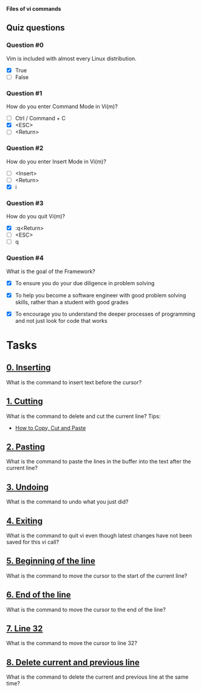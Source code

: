 **Files of vi commands**

## Quiz questions
### Question #0
Vim is included with almost every Linux distribution.
- [x] True
- [ ] False

### Question #1
How do you enter Command Mode in Vi(m)?
- [ ] Ctrl / Command + C
- [x] \<ESC>
- [ ] \<Return>

### Question #2
How do you enter Insert Mode in Vi(m)?
- [ ] \<Insert>
- [ ] \<Return>
- [x] i

### Question #3
How do you quit Vi(m)?
- [x] :q\<Return>
- [ ] \<ESC>
- [ ] q

### Question #4
What is the goal of the Framework?
- [x] To ensure you do your due diligence in problem solving
- [x] To help you become a software engineer with good problem solving skills, rather than a student with good grades
- [x] To encourage you to understand the deeper processes of programming and not just look for code that works


# Tasks
## [0. Inserting](0-inserting)
What is the command to insert text before the cursor?

## [1. Cutting](1-cutting)
What is the command to delete and cut the current line?
Tips:
- [How to Copy, Cut and Paste](https://intranet.hbtn.io/rltoken/60fLYGa7T-If3prBLgOYUg)

## [2. Pasting](2-pasting)
What is the command to paste the lines in the buffer into the text after the current line?

## [3. Undoing](3-undoing)
What is the command to undo what you just did?

## [4. Exiting](4-exiting)
What is the command to quit vi even though latest changes have not been saved for this vi call?

## [5. Beginning of the line](5-beginning_line)
What is the command to move the cursor to the start of the current line?

## [6. End of the line](6-end_line)
What is the command to move the cursor to the end of the line?

## [7. Line 32](100-move_to_line)
What is the command to move the cursor to line 32?

## [8. Delete current and previous line](101-delete_line)
What is the command to delete the current and previous line at the same time?
